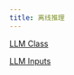 ```yaml
---
title: 离线推理
---
```


[LLM Class](https://docs.vllm.ai/en/latest/dev/offline_inference/llm.html)

[LLM Inputs](https://docs.vllm.ai/en/latest/dev/offline_inference/llm.html)

